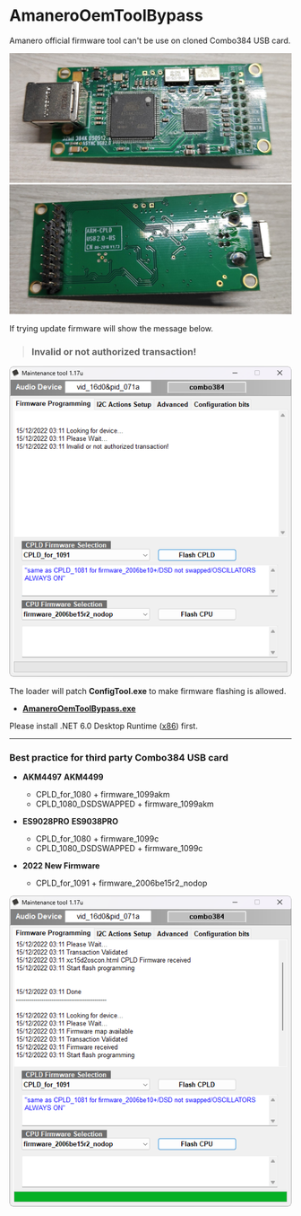 # AmaneroOemToolBypass

Amanero official firmware tool can't be use on cloned Combo384 USB card.

![board-front](https://github.com/sabpprook/AmaneroOemToolBypass/blob/main/pics/board-front.jpg)
![board-back](https://github.com/sabpprook/AmaneroOemToolBypass/blob/main/pics/board-back.jpg)

If trying update firmware will show the message below.

> ### Invalid or not authorized transaction!

![sshot-0001](https://github.com/sabpprook/AmaneroOemToolBypass/blob/main/pics/sshot-0001.png)

The loader will patch **ConfigTool.exe** to make firmware flashing is allowed.
* **[AmaneroOemToolBypass.exe](https://github.com/sabpprook/AmaneroOemToolBypass/releases/latest/download/AmaneroOemToolBypass.exe)**

Please install .NET 6.0 Desktop Runtime ([x86](https://dotnet.microsoft.com/en-us/download/dotnet/6.0)) first.

***

### Best practice for third party Combo384 USB card

* **AKM4497** **AKM4499**
    + CPLD_for_1080 + firmware_1099akm
    + CPLD_1080_DSDSWAPPED + firmware_1099akm

* **ES9028PRO** **ES9038PRO**
    + CPLD_for_1080 + firmware_1099c
    + CPLD_1080_DSDSWAPPED + firmware_1099c

* **2022 New Firmware**
    + CPLD_for_1091 + firmware_2006be15r2_nodop

![sshot-0002](https://github.com/sabpprook/AmaneroOemToolBypass/blob/main/pics/sshot-0002.png)
